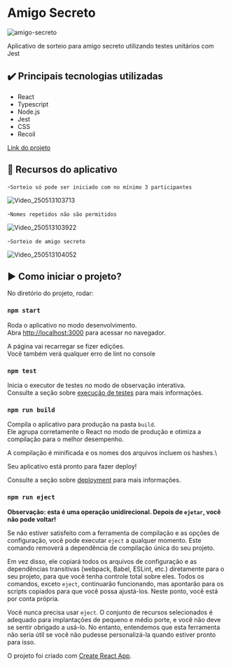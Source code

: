 # Amigo Secreto  

![amigo-secreto](https://github.com/user-attachments/assets/352e7d98-0385-453f-bd84-316f47841b8e)

Aplicativo de sorteio para amigo secreto utilizando testes unitários com Jest

## ✔️ Principais tecnologias utilizadas

* React
* Typescript
* Node.js
* Jest
* CSS
* Recoil

<a href="https://amigo-secreto-jest-4r2g.vercel.app/"> Link do projeto <a/>

## 🔨 Recursos do aplicativo
-`Sorteio só pode ser iniciado com no mínimo 3 participantes`  

![Video_250513103713](https://github.com/user-attachments/assets/5dbd0189-6750-41f9-9c1a-a9f3be419301)

-`Nomes repetidos não são permitidos`  

![Video_250513103922](https://github.com/user-attachments/assets/72d5d391-8fe9-4754-b263-ab2fc3f130d5)

-`Sorteio de amigo secreto`  

![Video_250513104052](https://github.com/user-attachments/assets/4a841fa4-6058-4acd-80f7-b6d87a97a41f)

## ▶️ Como iniciar o projeto?

No diretório do projeto, rodar:

### `npm start`

Roda o aplicativo no modo desenvolvimento.\
Abra [http://localhost:3000](http://localhost:3000) para acessar no navegador.

A página vai recarregar se fizer edições.\
Você também verá qualquer erro de lint no console

### `npm test`


Inicia o executor de testes no modo de observação interativa.\
Consulte a seção sobre  [execução de testes](https://facebook.github.io/create-react-app/docs/running-tests) para mais informações.

### `npm run build`

Compila o aplicativo para produção na pasta `build`.\
Ele agrupa corretamente o React no modo de produção e otimiza a compilação para o melhor desempenho.

A compilação é minificada e os nomes dos arquivos incluem os hashes.\

Seu aplicativo está pronto para fazer deploy!

Consulte a seção sobre [deployment](https://facebook.github.io/create-react-app/docs/deployment) para mais informações.

### `npm run eject`

**Observação: esta é uma operação unidirecional. Depois de `ejetar`, você não pode voltar!**

Se não estiver satisfeito com a ferramenta de compilação e as opções de configuração, você pode executar `eject` a qualquer momento. Este comando removerá a dependência de compilação única do seu projeto.

Em vez disso, ele copiará todos os arquivos de configuração e as dependências transitivas (webpack, Babel, ESLint, etc.) diretamente para o seu projeto, para que você tenha controle total sobre eles. Todos os comandos, exceto `eject`, continuarão funcionando, mas apontarão para os scripts copiados para que você possa ajustá-los. Neste ponto, você está por conta própria.

Você nunca precisa usar `eject`. O conjunto de recursos selecionados é adequado para implantações de pequeno e médio porte, e você não deve se sentir obrigado a usá-lo. No entanto, entendemos que esta ferramenta não seria útil se você não pudesse personalizá-la quando estiver pronto para isso.

O projeto foi criado com [Create React App](https://github.com/facebook/create-react-app).

